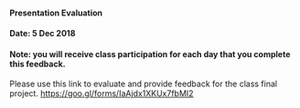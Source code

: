 #### Presentation Evaluation
#### Date: 5 Dec 2018

#### Note: you will receive class participation for each day that you complete this feedback.

Please use this link to evaluate and provide feedback for the class final project.
https://goo.gl/forms/IaAjdx1XKUx7fbMI2

